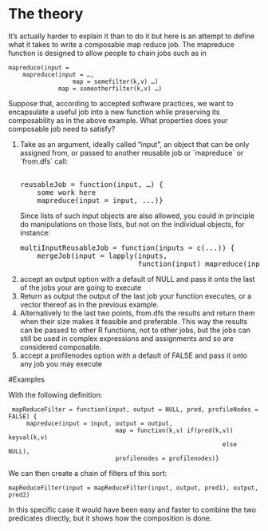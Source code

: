 
# The theory
It’s actually harder to explain it than to do it but here is an attempt to define what it takes to write a composable map reduce job.
The mapreduce function is designed to allow people to chain jobs such as in 

    mapreduce(input =
        mapreduce(input = …,
                      map = somefilter(k,v) …)
                  map = someotherfilter(k,v) …)

Suppose that, according to accepted software practices, we want to
encapsulate a useful job into a new function while preserving its
composability as in the above example. What properties does your
composable job need to satisfy?
<ol>
<li> Take as an argument, ideally called “input”, an object that can be only assigned from, or passed to another reusable job or 
`mapreduce` or `from.dfs`  call:
<pre> 
reusableJob = function(input, …) {
    some work here
    mapreduce(input = input, ...)}
</pre>		

Since lists of such input objects are also allowed, you could in principle do manipulations on those lists, but not on the individual
objects, for instance:

<pre>
multiInputReusableJob = function(inputs = c(...)) {
    mergeJob(input = lapply(inputs,
                            function(input) mapreduce(input = input ...), ...)}
</pre>		  
<li> accept an output option with a default of NULL and pass it onto the last of the jobs your are going to execute
<li> Return as output the output of the last job your function executes, or a vector thereof as in the previous example.
<li> Alternatively to the last two points, from.dfs the results and return them when their size makes it feasible and preferable. 	
This way the results can be passed to other R functions, not to other jobs, but the jobs can still be used in complex expressions and
assignments and so are considered composable.
<li> accept a profilenodes option with a default of FALSE and pass it onto any job you may execute
</ol>

#Examples

With the following definition:
   
     mapReduceFilter = function(input, output = NULL, pred, profileNodes = FALSE) {
         mapreduce(input = input, output = output, 
                                  map = function(k,v) if(pred(k,v)) keyval(k,v) 
                                                                else NULL), 
								  profilenodes = profilenodes)}
								  
We can  then create a chain of filters of this sort:
    
	mapReduceFilter(input = mapReduceFilter(input, output, pred1), output, pred2)
	
In this specific case it would have been easy and faster to combine the two predicates directly, but it shows how the composition is done.
